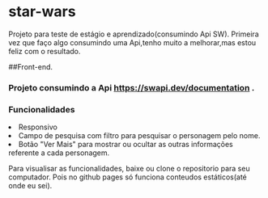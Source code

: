 # star-wars
Projeto para teste de estágio e aprendizado(consumindo Api SW).
Primeira vez que faço algo consumindo uma Api,tenho muito a melhorar,mas estou feliz com o resultado.

##Front-end.
### Projeto consumindo a Api https://swapi.dev/documentation .

### Funcionalidades
 <li>Responsivo</li>
 <li>Campo de pesquisa com filtro para pesquisar o personagem pelo nome.</li>
 <li>Botão "Ver Mais" para mostrar ou ocultar as outras informações referente a cada personagem.</li>

Para visualisar as funcionalidades, baixe ou clone o repositorio para seu computador.
Pois no github pages só funciona conteudos estáticos(até onde eu sei).

